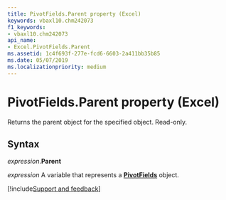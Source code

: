 ```yaml
---
title: PivotFields.Parent property (Excel)
keywords: vbaxl10.chm242073
f1_keywords:
- vbaxl10.chm242073
api_name:
- Excel.PivotFields.Parent
ms.assetid: 1c4f693f-277e-fcd6-6603-2a411bb35b85
ms.date: 05/07/2019
ms.localizationpriority: medium
---
```



# PivotFields.Parent property (Excel)

Returns the parent object for the specified object. Read-only.


## Syntax

_expression_.**Parent**

_expression_ A variable that represents a **[PivotFields](Excel.PivotFields.md)** object.




[!include[Support and feedback](~/includes/feedback-boilerplate.md)]